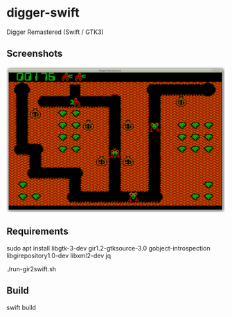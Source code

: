 # digger-swift
Digger Remastered (Swift / GTK3)

## Screenshots
![Screenshot1](/wiki/screenshot1.png?raw=true)

## Requirements
sudo apt install libgtk-3-dev gir1.2-gtksource-3.0 gobject-introspection libgirepository1.0-dev libxml2-dev jq

./run-gir2swift.sh

## Build
swift build
